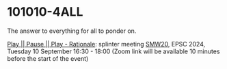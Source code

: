 # 101010-4ALL
The answer to everything for all to ponder on.

[Play || Pause || Play - Rationale](./PlayPausePlay-Rationale.md): splinter meeting [SMW20](https://meetingorganizer.copernicus.org/EPSC2024/session/51557), EPSC 2024, Tuesday 10 September 16:30 - 18:00 (Zoom link will be available 10 minutes before the start of the event)
